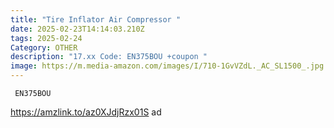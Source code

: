 ```yaml
---
title: "Tire Inflator Air Compressor "
date: 2025-02-23T14:14:03.210Z
tags: 2025-02-24
Category: OTHER
description: "17.xx Code: EN375BOU +coupon "
image: https://m.media-amazon.com/images/I/710-1GvVZdL._AC_SL1500_.jpg
---
```

<pre class="language-javascript"><code

class="language-javascript"> EN375BOU</code></pre>

https://amzlink.to/az0XJdjRzx01S   ad